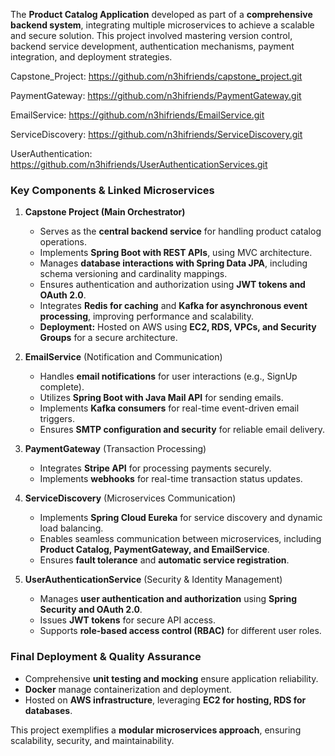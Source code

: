 
The **Product Catalog Application** developed as part of a **comprehensive backend system**, integrating multiple microservices to achieve a scalable and secure solution. This project involved mastering version control, backend service development, authentication mechanisms, payment integration, and deployment strategies.  


Capstone_Project: https://github.com/n3hifriends/capstone_project.git

PaymentGateway: https://github.com/n3hifriends/PaymentGateway.git

EmailService: https://github.com/n3hifriends/EmailService.git

ServiceDiscovery: https://github.com/n3hifriends/ServiceDiscovery.git

UserAuthentication: https://github.com/n3hifriends/UserAuthenticationServices.git



### **Key Components & Linked Microservices**  

1. **Capstone Project (Main Orchestrator)**  
   - Serves as the **central backend service** for handling product catalog operations.  
   - Implements **Spring Boot with REST APIs**, using MVC architecture.  
   - Manages **database interactions with Spring Data JPA**, including schema versioning and cardinality mappings.  
   - Ensures authentication and authorization using **JWT tokens and OAuth 2.0**.  
   - Integrates **Redis for caching** and **Kafka for asynchronous event processing**, improving performance and scalability.  
   - **Deployment:** Hosted on AWS using **EC2, RDS, VPCs, and Security Groups** for a secure architecture.  

2. **EmailService** (Notification and Communication)  
   - Handles **email notifications** for user interactions (e.g., SignUp complete).  
   - Utilizes **Spring Boot with Java Mail API** for sending emails.  
   - Implements **Kafka consumers** for real-time event-driven email triggers.  
   - Ensures **SMTP configuration and security** for reliable email delivery.  

3. **PaymentGateway** (Transaction Processing)  
   - Integrates **Stripe API** for processing payments securely.  
   - Implements **webhooks** for real-time transaction status updates.  

4. **ServiceDiscovery** (Microservices Communication)  
   - Implements **Spring Cloud Eureka** for service discovery and dynamic load balancing.  
   - Enables seamless communication between microservices, including **Product Catalog, PaymentGateway, and EmailService**.  
   - Ensures **fault tolerance** and **automatic service registration**.  

5. **UserAuthenticationService** (Security & Identity Management)  
   - Manages **user authentication and authorization** using **Spring Security and OAuth 2.0**.  
   - Issues **JWT tokens** for secure API access.  
   - Supports **role-based access control (RBAC)** for different user roles.  

### **Final Deployment & Quality Assurance**  
- Comprehensive **unit testing and mocking** ensure application reliability.  
- **Docker** manage containerization and deployment.  
- Hosted on **AWS infrastructure**, leveraging **EC2 for hosting, RDS for databases**.  

This project exemplifies a **modular microservices approach**, ensuring scalability, security, and maintainability. 

